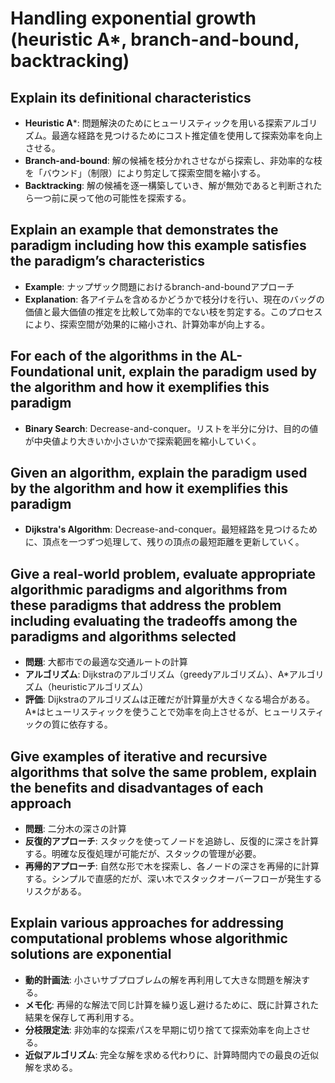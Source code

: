 # Handling exponential growth (heuristic A*, branch-and-bound, backtracking)

## Explain its definitional characteristics
- **Heuristic A***: 問題解決のためにヒューリスティックを用いる探索アルゴリズム。最適な経路を見つけるためにコスト推定値を使用して探索効率を向上させる。
- **Branch-and-bound**: 解の候補を枝分かれさせながら探索し、非効率的な枝を「バウンド」（制限）により剪定して探索空間を縮小する。
- **Backtracking**: 解の候補を逐一構築していき、解が無効であると判断されたら一つ前に戻って他の可能性を探索する。

## Explain an example that demonstrates the paradigm including how this example satisfies the paradigm’s characteristics
- **Example**: ナップザック問題におけるbranch-and-boundアプローチ
- **Explanation**: 各アイテムを含めるかどうかで枝分けを行い、現在のバッグの価値と最大価値の推定を比較して効率的でない枝を剪定する。このプロセスにより、探索空間が効果的に縮小され、計算効率が向上する。

## For each of the algorithms in the AL-Foundational unit, explain the paradigm used by the algorithm and how it exemplifies this paradigm
- **Binary Search**: Decrease-and-conquer。リストを半分に分け、目的の値が中央値より大きいか小さいかで探索範囲を縮小していく。

## Given an algorithm, explain the paradigm used by the algorithm and how it exemplifies this paradigm
- **Dijkstra's Algorithm**: Decrease-and-conquer。最短経路を見つけるために、頂点を一つずつ処理して、残りの頂点の最短距離を更新していく。

## Give a real-world problem, evaluate appropriate algorithmic paradigms and algorithms from these paradigms that address the problem including evaluating the tradeoffs among the paradigms and algorithms selected
- **問題**: 大都市での最適な交通ルートの計算
- **アルゴリズム**: Dijkstraのアルゴリズム（greedyアルゴリズム）、A*アルゴリズム（heuristicアルゴリズム）
- **評価**: Dijkstraのアルゴリズムは正確だが計算量が大きくなる場合がある。A*はヒューリスティックを使うことで効率を向上させるが、ヒューリスティックの質に依存する。

## Give examples of iterative and recursive algorithms that solve the same problem, explain the benefits and disadvantages of each approach
- **問題**: 二分木の深さの計算
- **反復的アプローチ**: スタックを使ってノードを追跡し、反復的に深さを計算する。明確な反復処理が可能だが、スタックの管理が必要。
- **再帰的アプローチ**: 自然な形で木を探索し、各ノードの深さを再帰的に計算する。シンプルで直感的だが、深い木でスタックオーバーフローが発生するリスクがある。

## Explain various approaches for addressing computational problems whose algorithmic solutions are exponential
- **動的計画法**: 小さいサブプロブレムの解を再利用して大きな問題を解決する。
- **メモ化**: 再帰的な解法で同じ計算を繰り返し避けるために、既に計算された結果を保存して再利用する。
- **分枝限定法**: 非効率的な探索パスを早期に切り捨てて探索効率を向上させる。
- **近似アルゴリズム**: 完全な解を求める代わりに、計算時間内での最良の近似解を求める。
